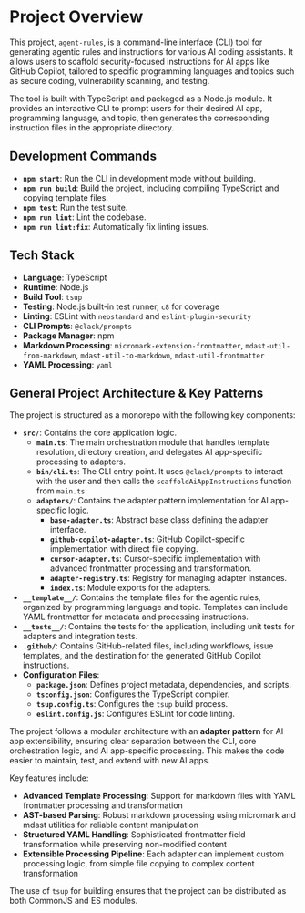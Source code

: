 
# Project Overview

This project, `agent-rules`, is a command-line interface (CLI) tool for generating agentic rules and instructions for various AI coding assistants. It allows users to scaffold security-focused instructions for AI apps like GitHub Copilot, tailored to specific programming languages and topics such as secure coding, vulnerability scanning, and testing.

The tool is built with TypeScript and packaged as a Node.js module. It provides an interactive CLI to prompt users for their desired AI app, programming language, and topic, then generates the corresponding instruction files in the appropriate directory.

## Development Commands

- **`npm start`**: Run the CLI in development mode without building.
- **`npm run build`**: Build the project, including compiling TypeScript and copying template files.
- **`npm test`**: Run the test suite.
- **`npm run lint`**: Lint the codebase.
- **`npm run lint:fix`**: Automatically fix linting issues.

## Tech Stack

- **Language**: TypeScript
- **Runtime**: Node.js
- **Build Tool**: `tsup`
- **Testing**: Node.js built-in test runner, `c8` for coverage
- **Linting**: ESLint with `neostandard` and `eslint-plugin-security`
- **CLI Prompts**: `@clack/prompts`
- **Package Manager**: npm
- **Markdown Processing**: `micromark-extension-frontmatter`, `mdast-util-from-markdown`, `mdast-util-to-markdown`, `mdast-util-frontmatter`
- **YAML Processing**: `yaml`

## General Project Architecture & Key Patterns

The project is structured as a monorepo with the following key components:

- **`src/`**: Contains the core application logic.
  - **`main.ts`**: The main orchestration module that handles template resolution, directory creation, and delegates AI app-specific processing to adapters.
  - **`bin/cli.ts`**: The CLI entry point. It uses `@clack/prompts` to interact with the user and then calls the `scaffoldAiAppInstructions` function from `main.ts`.
  - **`adapters/`**: Contains the adapter pattern implementation for AI app-specific logic.
    - **`base-adapter.ts`**: Abstract base class defining the adapter interface.
    - **`github-copilot-adapter.ts`**: GitHub Copilot-specific implementation with direct file copying.
    - **`cursor-adapter.ts`**: Cursor-specific implementation with advanced frontmatter processing and transformation.
    - **`adapter-registry.ts`**: Registry for managing adapter instances.
    - **`index.ts`**: Module exports for the adapters.
- **`__template__/`**: Contains the template files for the agentic rules, organized by programming language and topic. Templates can include YAML frontmatter for metadata and processing instructions.
- **`__tests__/`**: Contains the tests for the application, including unit tests for adapters and integration tests.
- **`.github/`**: Contains GitHub-related files, including workflows, issue templates, and the destination for the generated GitHub Copilot instructions.
- **Configuration Files**:
  - **`package.json`**: Defines project metadata, dependencies, and scripts.
  - **`tsconfig.json`**: Configures the TypeScript compiler.
  - **`tsup.config.ts`**: Configures the `tsup` build process.
  - **`eslint.config.js`**: Configures ESLint for code linting.

The project follows a modular architecture with an **adapter pattern** for AI app extensibility, ensuring clear separation between the CLI, core orchestration logic, and AI app-specific processing. This makes the code easier to maintain, test, and extend with new AI apps. 

Key features include:
- **Advanced Template Processing**: Support for markdown files with YAML frontmatter processing and transformation
- **AST-based Parsing**: Robust markdown processing using micromark and mdast utilities for reliable content manipulation
- **Structured YAML Handling**: Sophisticated frontmatter field transformation while preserving non-modified content
- **Extensible Processing Pipeline**: Each adapter can implement custom processing logic, from simple file copying to complex content transformation

The use of `tsup` for building ensures that the project can be distributed as both CommonJS and ES modules.